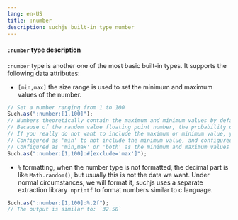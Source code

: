 ```yaml
---
lang: en-US
title: :number
description: suchjs built-in type number
---
```


#### `:number` type description <Badge text=">= 1.0.0" />

`:number` type is another one of the most basic built-in types. It supports the following data attributes:

- `[min,max]` the size range is used to set the minimum and maximum values ​​of the number.

```javascript
// Set a number ranging from 1 to 100
Such.as(":number:[1,100]");
// Numbers theoretically contain the maximum and minimum values ​​by default
// Because of the random value floating point number, the probability of the maximum and minimum values ​​is very small
// If you really do not want to include the maximum or minimum value, you can add the configuration attribute `exclude`
// Configured as 'min' to not include the minimum value, and configured as 'max' to not include the maximum value
// Configured as 'min,max' or 'both' as ​​the minimum and maximum values ​​are both not included
Such.as(":number:[1,100]:#[exclude='max']");
```

- `%` formatting, when the number type is not formatted, the decimal part is like `Math.random()`, but usually this is not the data we want. Under normal circumstances, we will format it, suchjs uses a separate extraction library` nprintf` to format numbers similar to c language.

```javascript
Such.as(":number:[1,100]:%.2f");
// The output is similar to: `32.58`
```
